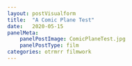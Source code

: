 ```yaml
---
layout: postVisualform
title:  "A Comic Plane Test"
date:   2020-05-15
panelMeta:
    panelPostImage: ComicPlaneTest.jpg
    panelPostType: film
categories: otrmrr filmwork
---
```




